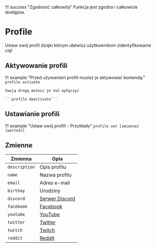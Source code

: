 !!! success "Zgodność całkowita"
    Funkcja jest zgodna i całkowicie dostępna.
    
# Profile

Ustaw swój profil dzięki którym ułatwisz użytkownikom zidentyfikowanie cię!

## Aktywowanie profili

!!! example "Przed używaniem profili musisz je aktywować komendą:"
    ```profile activate```

    Swoją drogą możesz je też wyłączyć

    ```profile deactivate```

## Ustawianie profili

!!! example "Ustaw swój profil! - Przykłady"
    `profile set [zmienna] [wartość]`
## Zmienne

   | Zmienna       | Opis                                  |
   | ------------- | ------------------------------------- |
   | `description` | Opis profilu                          |
   | `name`        | Nazwa profilu                         |
   | `email`       | Adres e-mail                          |
   | `birthay`     | Urodziny                              |
   | `discord`     | [Serwer Discord](https://discord.com) |
   | `facebook`    | [Facebook](https://facebook.com)      |
   | `youtube`     | [YouTube](https://youtube.com)        |
   | `twitter`     | [Twitter](https://twitter.com)        |
   | `twitch`      | [Twitch](https://twitch.tv)           |
   | `reddit`      | [Reddit](https://reddit.com)          |


